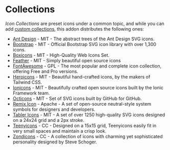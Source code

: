 # Collections

_Icon Collections_ are preset icons under a common topic, and while you can add [custom collections](./advanced/custom-collections.md), this addon distributes the following ones:

- [Ant Design](https://github.com/ant-design/ant-design-icons) - MIT - The abstract trees of the Ant Design SVG icons.
- [Bootstrap](https://icons.getbootstrap.com) - MIT - Official Bootstrap SVG icon library with over 1,300 icons.
- [Boxicons](https://boxicons.com) - MIT - High-Quality Web Icons Set.
- [Feather](https://feathericons.com) - MIT - Simply beautiful open source icons
- [FontAwesome](https://fontawesome.com/) - GPL - The most popular and complete icon collection, offering Free and Pro versions.
- [Heroicons](https://heroicons.com) - MIT - Beautiful hand-crafted icons, by the makers of Tailwind CSS.
- [Ionicons](https://ionicons.com/) - MIT - Beautifully crafted open source icons built by the Ionic Framework team.
- [Octicons](https://github.com/primer/octicons) - MIT - Set of SVG icons built by GitHub for GitHub.
- [Remix Icon](https://remixicon.com) - Apache - A set of open-source neutral-style system symbols for designers and developers.
- [Tabler Icons](https://tabler-icons.io) - MIT - A set of over 1250 high-quality SVG icons designed on a 24x24 grid and a 2px stroke.
- [Teenyicons](https://teenyicons.com/) - CC - Designed on a 15x15 grid, Teenyicons easily fit in very small spaces and maintain a crisp look.
- [Zondicons](https://zondicons.com/) - CC - A collection of icons with charming yet sophisticated personality designed by Steve Schoger.
